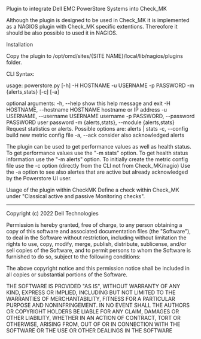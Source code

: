 Plugin to integrate Dell EMC PowerStore Systems into Check_MK

Although the plugin is designed to be used in Check_MK it is implemented as a NAGIOS plugin with Check_MK specific extentions. Thereofore it should be also possible to used it in NAGIOS.

Installation

Copy the plugin to /opt/omd/sites/{SITE NAME}/local/lib/nagios/plugins folder.

CLI Syntax:

usage: powerstore.py [-h] -H HOSTNAME -u USERNAME -p PASSWORD -m
                     {alerts,stats} [-c] [-a]

optional arguments:
  -h, --help            show this help message and exit
  -H HOSTNAME, --hostname HOSTNAME
                        hostname or IP address
  -u USERNAME, --username USERNAME
                        username
  -p PASSWORD, --password PASSWORD
                        user password
  -m {alerts,stats}, --module {alerts,stats}
                        Request statistics or alerts. Possible options are:
                        alerts | stats
  -c, --config          build new metric config file
  -a, --ack             consider also acknowledged alerts

The plugin can be used to get performance values as well as health status.
To get performance values use the "-m stats" option. 
To get health status information use the "-m alerts" option.
To initially create the metric config file use the -c option (directly from the CLI not from Check_MK/nagio)
Use the -a option to see also alertes that are active but already acknowledged by the Powerstore UI user.

Usage of the plugin within CheckMK
Define a check within Check_MK under "Classical active and passive Monitoring checks". 

---
  
Copyright (c) 2022 Dell Technologies

Permission is hereby granted, free of charge, to any person obtaining a copy of this software and associated documentation files (the "Software"), to deal in the Software without restriction, including without limitation the rights to use, copy, modify, merge, publish, distribute, sublicense, and/or sell copies of the Software, and to permit persons to whom the Software is furnished to do so, subject to the following conditions:

The above copyright notice and this permission notice shall be included in all copies or substantial portions of the Software.

THE SOFTWARE IS PROVIDED "AS IS", WITHOUT WARRANTY OF ANY KIND, EXPRESS OR IMPLIED, INCLUDING BUT NOT LIMITED TO THE WARRANTIES OF MERCHANTABILITY, FITNESS FOR A PARTICULAR PURPOSE AND NONINFRINGEMENT. IN NO EVENT SHALL THE AUTHORS OR COPYRIGHT HOLDERS BE LIABLE FOR ANY CLAIM, DAMAGES OR OTHER LIABILITY, WHETHER IN AN ACTION OF CONTRACT, TORT OR OTHERWISE, ARISING FROM, OUT OF OR IN CONNECTION WITH THE SOFTWARE OR THE USE OR OTHER DEALINGS IN THE SOFTWARE

